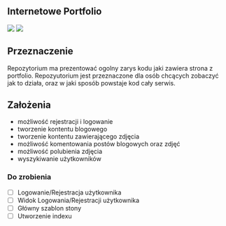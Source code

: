 ## Internetowe Portfolio 
![](https://img.shields.io/badge/Django-2.1-green.svg)
![](https://img.shields.io/badge/Python-3.7-green.svg)

## Przeznaczenie

Repozytorium ma prezentować ogolny zarys kodu jaki zawiera strona z portfolio. Repozyutorium jest przeznaczone
dla osób chcących zobaczyć jak to działa, oraz w jaki sposób powstaje kod cały serwis. 

## Założenia 

* możliwość rejestracji i logowanie
* tworzenie kontentu blogowego 
* tworzenie kontentu zawierającego zdjęcia 
* możliwość komentowania postów blogowych oraz zdjęć 
* możliwość polubienia zdjęcia 
* wyszykiwanie użytkowników 


### Do zrobienia 

- [ ]    Logowanie/Rejestracja użytkownika
- [ ]    Widok Logowania/Rejestracji użytkownika
- [ ]    Główny szablon stony 
- [ ]    Utworzenie indexu
